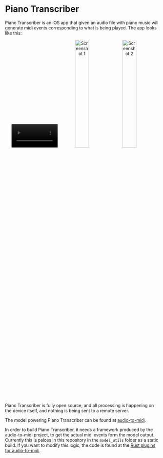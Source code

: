 # Piano Transcriber

Piano Transcriber is an iOS app that given an audio file with piano music will generate midi events corresponding to what is being played.
The app looks like this:

<p align="center">
  <video width="30%">
    <source src="screenshots/video.mp4" type="video/mp4">
  </video>
  <img src="screenshots/home.png" alt="Screenshot 1" width="30%" />
  <img src="screenshots/playing.png" alt="Screenshot 2" width="30%" />
</p>

Piano Transcriber is fully open source, and all processing is happening on the device itself, and nothing is being sent to a remote server.

The model powering Piano Transcriber can be found at [audio-to-midi](https://github.com/kasper0406/audio-to-midi).

In order to build Piano Transcriber, it needs a framework produced by the audio-to-midi project, to get the actual midi events form the model output. Currently this is palces in this repository in the `model_utils` folder as a static build. If you want to modify this logic, the code is found at the [Rust plugins for audio-to-midi](https://github.com/kasper0406/audio-to-midi/tree/main/rust-plugins).
